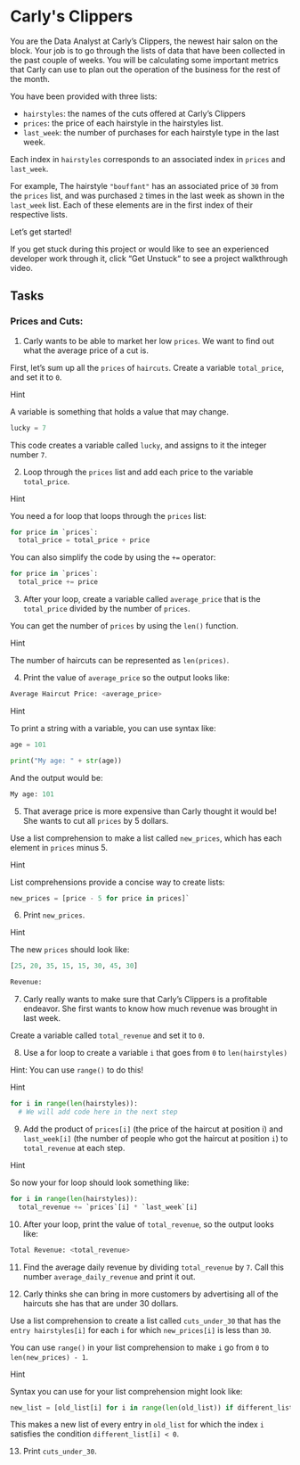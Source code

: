 # Carly's Clippers

You are the Data Analyst at Carly’s Clippers, the newest hair salon on the block. Your job is to go through the lists of data that have been collected in the past couple of weeks. You will be calculating some important metrics that Carly can use to plan out the operation of the business for the rest of the month.

You have been provided with three lists:

- `hairstyles`: the names of the cuts offered at Carly’s Clippers
- ```prices```: the price of each hairstyle in the hairstyles list.
- `last_week`: the number of purchases for each hairstyle type in the last week.

Each index in `hairstyles` corresponds to an associated index in `prices` and `last_week`.

For example, The hairstyle `"bouffant"` has an associated price of `30` from the `prices` list, and was purchased `2` times in the last week as shown in the `last_week` list. Each of these elements are in the first index of their respective lists.

Let’s get started!

If you get stuck during this project or would like to see an experienced developer work through it, click “Get Unstuck“ to see a project walkthrough video.

## Tasks

### Prices and Cuts:

1. Carly wants to be able to market her low ``prices``. We want to find out what the average price of a cut is.

First, let’s sum up all the `prices` of `haircuts`. Create a variable `total_price`, and set it to `0`.

Hint

A variable is something that holds a value that may change.

```py
lucky = 7
```

This code creates a variable called `lucky`, and assigns to it the integer number `7`.

2. Loop through the `prices` list and add each price to the variable `total_price`.

Hint

You need a for loop that loops through the `prices` list:

```py
for price in `prices`:
  total_price = total_price + price
```

You can also simplify the code by using the `+=` operator:

```py
for price in `prices`:
  total_price += price
```

3. After your loop, create a variable called `average_price` that is the `total_price` divided by the number of `prices`.

You can get the number of `prices` by using the `len()` function.

Hint

The number of haircuts can be represented as `len(prices)`.

4. Print the value of `average_price` so the output looks like:

```py
Average Haircut Price: <average_price>
```

Hint

To print a string with a variable, you can use syntax like:

```py
age = 101

print("My age: " + str(age))
```

And the output would be:

```py
My age: 101
```

5. That average price is more expensive than Carly thought it would be! She wants to cut all `prices` by 5 dollars.

Use a list comprehension to make a list called `new_prices`, which has each element in `prices` minus 5.

Hint

List comprehensions provide a concise way to create lists:

```py
new_prices = [price - 5 for price in prices]`
```

6. Print `new_prices`.

Hint

The new `prices` should look like:

```py
[25, 20, 35, 15, 15, 30, 45, 30]

Revenue:
```

7. Carly really wants to make sure that Carly’s Clippers is a profitable endeavor. She first wants to know how much revenue was brought in last week.

Create a variable called `total_revenue` and set it to `0`.

8. Use a for loop to create a variable `i` that goes from `0` to `len(hairstyles)`

Hint: You can use `range()` to do this!

Hint

```py
for i in range(len(hairstyles)):
  # We will add code here in the next step
```

9. Add the product of `prices[i]` (the price of the haircut at position i) and `last_week[i]` (the number of people who got the haircut at position `i`) to `total_revenue` at each step.

Hint

So now your for loop should look something like:

```py
for i in range(len(hairstyles)):
  total_revenue += `prices`[i] * `last_week`[i]
```

10. After your loop, print the value of `total_revenue`, so the output looks like:

```py
Total Revenue: <total_revenue>
```

11. Find the average daily revenue by dividing `total_revenue` by `7`. Call this number `average_daily_revenue` and print it out.

12. Carly thinks she can bring in more customers by advertising all of the haircuts she has that are under 30 dollars.

Use a list comprehension to create a list called `cuts_under_30` that has the `entry hairstyles[i]` for each `i` for which `new_prices[i]` is less than `30`.

You can use `range()` in your list comprehension to make `i` go from `0` to `len(new_prices) - 1`.

Hint

Syntax you can use for your list comprehension might look like:

```py
new_list = [old_list[i] for i in range(len(old_list)) if different_list[i] < 0]
```

This makes a new list of every entry in `old_list` for which the index `i` satisfies the condition `different_list[i] < 0`.

13. Print `cuts_under_30`.